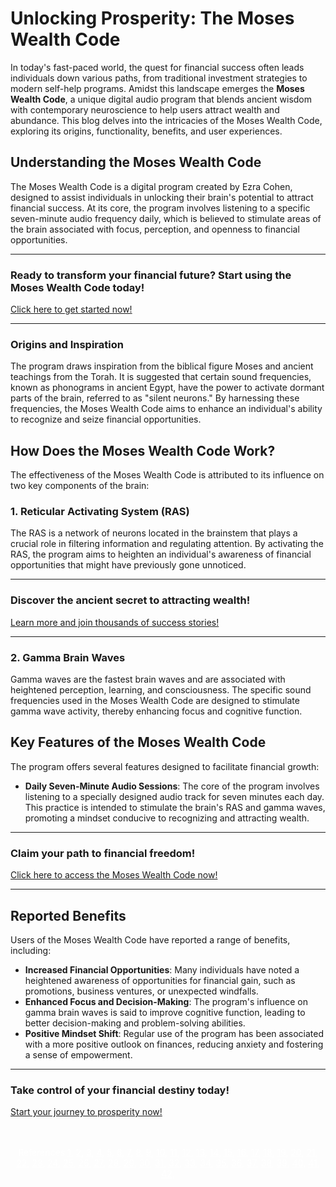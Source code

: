 # Unlocking Prosperity: The Moses Wealth Code

In today's fast-paced world, the quest for financial success often leads individuals down various paths, from traditional investment strategies to modern self-help programs. Amidst this landscape emerges the **Moses Wealth Code**, a unique digital audio program that blends ancient wisdom with contemporary neuroscience to help users attract wealth and abundance. This blog delves into the intricacies of the Moses Wealth Code, exploring its origins, functionality, benefits, and user experiences.

## Understanding the Moses Wealth Code

The Moses Wealth Code is a digital program created by Ezra Cohen, designed to assist individuals in unlocking their brain's potential to attract financial success. At its core, the program involves listening to a specific seven-minute audio frequency daily, which is believed to stimulate areas of the brain associated with focus, perception, and openness to financial opportunities.

---

### **Ready to transform your financial future? Start using the Moses Wealth Code today!**  
[Click here to get started now!](https://2089a3qlj23e061f2ihlsjh-9k.hop.clickbank.net/?&traffic_type=organic)

---

### Origins and Inspiration

The program draws inspiration from the biblical figure Moses and ancient teachings from the Torah. It is suggested that certain sound frequencies, known as phonograms in ancient Egypt, have the power to activate dormant parts of the brain, referred to as "silent neurons." By harnessing these frequencies, the Moses Wealth Code aims to enhance an individual's ability to recognize and seize financial opportunities.

## How Does the Moses Wealth Code Work?

The effectiveness of the Moses Wealth Code is attributed to its influence on two key components of the brain:

### 1. Reticular Activating System (RAS)

The RAS is a network of neurons located in the brainstem that plays a crucial role in filtering information and regulating attention. By activating the RAS, the program aims to heighten an individual's awareness of financial opportunities that might have previously gone unnoticed.

---

### **Discover the ancient secret to attracting wealth!**  
[Learn more and join thousands of success stories!](https://moseswealthcodes.com/)

---

### 2. Gamma Brain Waves

Gamma waves are the fastest brain waves and are associated with heightened perception, learning, and consciousness. The specific sound frequencies used in the Moses Wealth Code are designed to stimulate gamma wave activity, thereby enhancing focus and cognitive function.

## Key Features of the Moses Wealth Code

The program offers several features designed to facilitate financial growth:

- **Daily Seven-Minute Audio Sessions**: The core of the program involves listening to a specially designed audio track for seven minutes each day. This practice is intended to stimulate the brain's RAS and gamma waves, promoting a mindset conducive to recognizing and attracting wealth.

---

### **Claim your path to financial freedom!**  
[Click here to access the Moses Wealth Code now!](https://2089a3qlj23e061f2ihlsjh-9k.hop.clickbank.net/?&traffic_type=organic)

---

## Reported Benefits

Users of the Moses Wealth Code have reported a range of benefits, including:

- **Increased Financial Opportunities**: Many individuals have noted a heightened awareness of opportunities for financial gain, such as promotions, business ventures, or unexpected windfalls.
- **Enhanced Focus and Decision-Making**: The program's influence on gamma brain waves is said to improve cognitive function, leading to better decision-making and problem-solving abilities.
- **Positive Mindset Shift**: Regular use of the program has been associated with a more positive outlook on finances, reducing anxiety and fostering a sense of empowerment.

---

### **Take control of your financial destiny today!**  
[Start your journey to prosperity now!](https://2089a3qlj23e061f2ihlsjh-9k.hop.clickbank.net/?&traffic_type=organic)

<p style="margin: 0; text-align: center; color: white;" class="display-7">
 <br><br>References
 <a href="https://perfectflush.info/" style="color: white;">1</a>,
 <a href="https://gt-kerassentials.com/" style="color: white;">2</a>,
 <a href="https://oneclickmanifest.info/" style="color: white;">3</a>,
 <a href="https://universereading.info/" style="color: white;">4</a>,
 <a href="https://realityengineeringcode.net/" style="color: white;">5</a>,
 <a href="https://bloodsugarrsupport.com/" style="color: white;">6</a>,
 <a href="https://moseswealthcodes.com/" style="color: white;">7</a>,
 <a href="https://universemasterkey.info/" style="color: white;">8</a>,
 <a href="https://millionairesmatrixcode.info/" style="color: white;">9</a>,
 <a href="https://forwardheadposturefix.info/" style="color: white;">10</a>,
 <a href="https://davincimanifestationcode.info/" style="color: white;">11</a>,
 <a href="https://quantumattractioncode.pro/" style="color: white;">12</a>,
 <a href="https://kneepainreliefcodes.info/" style="color: white;">13</a>,
 <a href="https://en-keskaras.com/" style="color: white;">14</a>,
 <a href="https://www.geniusmindcode.info/" style="color: white;">15</a>,
 <a href="https://dentitoxpros.com/" style="color: white;">16</a>,
 <a href="https://un-resurge.com/" style="color: white;">17</a>,
 <a href="https://thewealthsignal.pro" style="color: white;">18</a>,
 <a href="https://gt-colibrim.com/" style="color: white;">19</a>,
 <a href="https://7secondwealthprayer.info/" style="color: white;">20</a>,
 <a href="https://get-invigorise.com/" style="color: white;">21</a>,
 <a href="https://en-foragingsecrets.com/" style="color: white;">22</a>,
 <a href="https://mitothrivve.com/" style="color: white;">23</a>,
 <a href="https://wealthbraincode.info/" style="color: white;">24</a>,
 <a href="https://callofdestiny.pro/" style="color: white;">25</a>,
 <a href="http://nervogenpros.com/" style="color: white;">26</a>,
 <a href="https://gt-healthline.com/" style="color: white;">27</a>,
 <a href="https://gt-tc24.com/" style="color: white;">28</a>,
<a href="https://burnboostt.com/" style="color: white;">29</a>,
<a href="https://pureluminessences.pro/" style="color: white;">30</a>,
<a href="https://un-synogut.com/" style="color: white;">31</a>,
<a href="https://gt-biodynamix.com" style="color: white;">32</a>,
<a href="https://sleepsguardplus.com/" style="color: white;">33</a>,
<a href="https://un-trichofol.com/" style="color: white;">34</a>,
<a href="https://un-hidragenix.com/" style="color: white;">35</a>,
<a href="https://un-flushfactorplus.com/" style="color: white;">36</a>,
<a href="https://fortiprimes.com/" style="color: white;">37</a>,
<a href="https://dentasmmilepro.com/" style="color: white;">38</a>,
<a href="https://emperorsvigorstonics.com/" style="color: white;">39</a>,
<a href="https://un-actiflow.com/" style="color: white;">40</a>,
<a href="https://perfectsflush.com/" style="color: white;">41</a>,
<a href="https://healthproduct.pro/" style="color: white;">42</a>,
</p>
